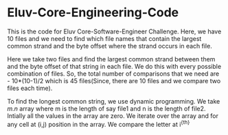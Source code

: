 # Eluv-Core-Engineering-Code

This is the code for Eluv Core-Software-Engineer Challenge. Here, we have 10 files and we need to find which file names that contain the largest common strand and the byte offset where the strand occurs in each file. 

Here we take two files and find the largest common strand between them and the byte offset of that string in each file. We do this with every possible combination of files. So, the total number of comparisons that we need are - 10*(10-1)/2 which is 45 files(Since, there are 10 files and we compare two files each time).

To find the longest common string, we use dynamic programming. We take *m.n* array where m is the length of say file1 and n is the length of file2. Intially all the values in the array are zero. We iterate over the array and for any cell at (i,j) position in the array. We compare the letter at i<sup>{th}</sup>
